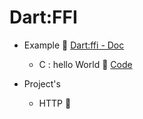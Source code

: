 # Dart:FFI

- Example 🔗  [Dart:ffi - Doc](https://dart.dev/guides/libraries/c-interop0)
    - C : hello World 🔗  [Code](https://github.com/doyle-flutter/cDartFFI/tree/main/docExample/hello_world)

- Project's
    - HTTP 👋
